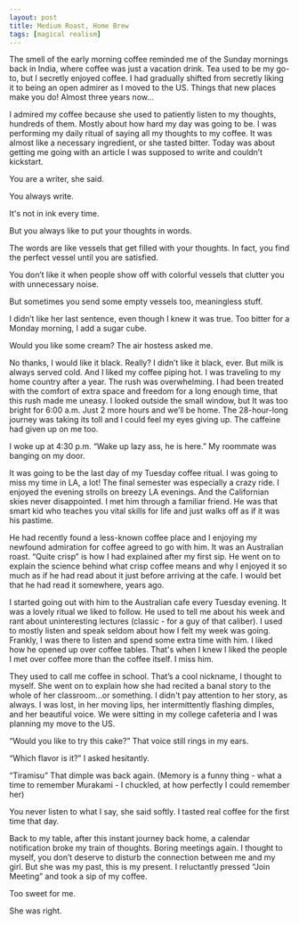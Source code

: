 ```yaml
---
layout: post
title: Medium Roast, Home Brew
tags: [magical realism]
---
```


The smell of the early morning coffee reminded me of the Sunday mornings back in India, where coffee was just a vacation drink. Tea used to be my go-to, but I secretly enjoyed coffee. I had gradually shifted from secretly liking it to being an open admirer as I moved to the US. Things that new places make you do! Almost three years now… 

I admired my coffee because she used to patiently listen to my thoughts, hundreds of them. Mostly about how hard my day was going to be. I was performing my daily ritual of saying all my thoughts to my coffee. It was almost like a necessary ingredient, or she tasted bitter. Today was about getting me going with an article I was supposed to write and couldn’t kickstart.

You are a writer, she said. 

You always write.

It's not in ink every time. 

But you always like to put your thoughts in words. 

The words are like vessels that get filled with your thoughts. In fact, you find the perfect vessel until you are satisfied. 

You don’t like it when people show off with colorful vessels that clutter you with unnecessary noise.

But sometimes you send some empty vessels too, meaningless stuff. 

I didn’t like her last sentence, even though I knew it was true. Too bitter for a Monday morning, I add a sugar cube.

Would you like some cream? The air hostess asked me. 

No thanks, I would like it black. Really? I didn’t like it black, ever. But milk is always served cold. And I liked my coffee piping hot. I was traveling to my home country after a year. The rush was overwhelming. I had been treated with the comfort of extra space and freedom for a long enough time, that this rush made me uneasy. I looked outside the small window, but It was too bright for 6:00 a.m. Just 2 more hours and we’ll be home. The 28-hour-long journey was taking its toll and I could feel my eyes giving up. The caffeine had given up on me too.

I woke up at 4:30 p.m. “Wake up lazy ass, he is here.” My roommate was banging on my door.

 It was going to be the last day of my Tuesday coffee ritual. I was going to miss my time in LA, a lot! The final semester was especially a crazy ride. I enjoyed the evening strolls on breezy LA evenings. And the Californian skies never disappointed. I met him through a familiar friend. He was that smart kid who teaches you vital skills for life and just walks off as if it was his pastime. 

He had recently found a less-known coffee place and I enjoying my newfound admiration for coffee agreed to go with him. It was an Australian roast. “Quite crisp” is how I had explained after my first sip. He went on to explain the science behind what crisp coffee means and why I enjoyed it so much as if he had read about it just before arriving at the cafe. I would bet that he had read it somewhere, years ago.

I started going out with him to the Australian cafe every Tuesday evening. It was a lovely ritual we liked to follow. He used to tell me about his week and rant about uninteresting lectures (classic - for a guy of that caliber). I used to mostly listen and speak seldom about how I felt my week was going. Frankly, I was there to listen and spend some extra time with him. I liked how he opened up over coffee tables. That's when I knew I liked the people I met over coffee more than the coffee itself. I miss him.

They used to call me coffee in school. That’s a cool nickname, I thought to myself. She went on to explain how she had recited a banal story to the whole of her classroom…or something. I didn't pay attention to her story, as always. I was lost, in her moving lips, her intermittently flashing dimples, and her beautiful voice. We were sitting in my college cafeteria and I was planning my move to the US.

“Would you like to try this cake?” That voice still rings in my ears.

“Which flavor is it?” I asked hesitantly. 

“Tiramisu” That dimple was back again. (Memory is a funny thing - what a time to remember Murakami - I chuckled, at how perfectly I could remember her)

You never listen to what I say, she said softly. I tasted real coffee for the first time that day.

Back to my table, after this instant journey back home, a calendar notification broke my train of thoughts. Boring meetings again. I thought to myself, you don’t deserve to disturb the connection between me and my girl. But she was my past, this is my present. I reluctantly pressed “Join Meeting” and took a sip of my coffee. 

Too sweet for me.

She was right.